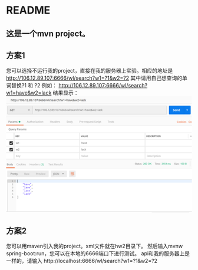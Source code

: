 # README
## 这是一个mvn project。
## 方案1
您可以选择不运行我的project，直接在我的服务器上实验。相应的地址是
http://106.12.89.107:6666/wl/search?w1=?1&w2=?2
其中请用自己想查询的单词替换?1 和 ?2
例如：
http://106.12.89.107:6666/wl/search?w1=have&w2=lack
结果显示：
![](example1.png)

## 方案2
您可以用maven引入我的project。xml文件就在hw2目录下。
然后输入mvnw spring-boot:run，您可以在本地的6666端口下进行测试。
api和我的服务器上是一样的，请输入
http://localhost:6666/wl/search?w1=?1&w2=?2